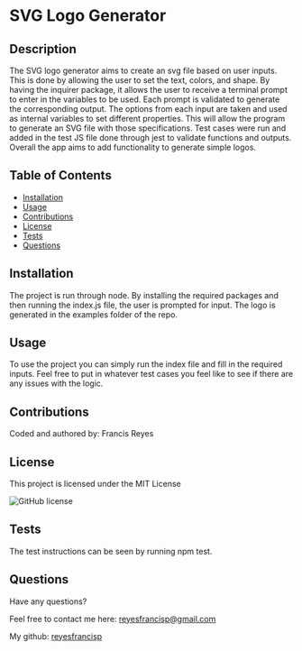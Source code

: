 # SVG Logo Generator
  
  ## Description

The SVG logo generator aims to create an svg file based on user inputs. This is done by allowing the user to set the text, colors, and shape. By having the inquirer package, it allows the user to receive a terminal prompt to enter in the variables to be used. Each prompt is validated to generate the corresponding output. The options from each input are taken and used as internal variables to set different properties. This will allow the program to generate an SVG file with those specifications. Test cases were run and added in the test JS file done through jest to validate functions and outputs. Overall the app aims to add functionality to generate simple logos.



  ## Table of Contents

- [Installation](#installation)
- [Usage](#usage)
- [Contributions](#contributions)
- [License](#license)
- [Tests](#tests)
- [Questions](#questions)

  
## Installation

The project is run through node. By installing the required packages and then running the index.js file, the user is prompted for input. The logo is generated in the examples folder of the repo.



  ## Usage

To use the project you can simply run the index file and fill in the required inputs. Feel free to put in whatever test cases you feel like to see if there are any issues with the logic.



  ## Contributions

Coded and authored by: Francis Reyes



  ## License

This project is licensed under the MIT License

  ![GitHub license](https://img.shields.io/badge/license-MIT_License-blue.svg)

  ## Tests

The test instructions can be seen by running npm test.



  ## Questions

Have any questions?

Feel free to contact me here: reyesfrancisp@gmail.com

My github: [reyesfrancisp](https://github.com/reyesfrancisp)

